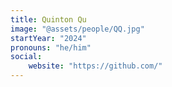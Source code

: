 ```yaml
---
title: Quinton Qu
image: "@assets/people/QQ.jpg"
startYear: "2024"
pronouns: "he/him"
social: 
    website: "https://github.com/"
---
```

